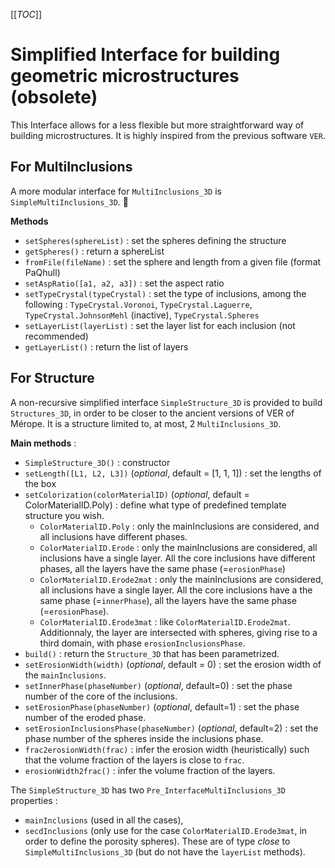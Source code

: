 [[_TOC_]]

# Simplified Interface for building geometric microstructures (obsolete)

This Interface allows for a less flexible but more straightforward way of building microstructures.
It is highly inspired from the previous software `VER`.

## For MultiInclusions

A more modular interface for `MultiInclusions_3D` is `SimpleMultiInclusions_3D`.
:construction:

**Methods**
- `setSpheres(sphereList)` : set the spheres defining the structure
- `getSpheres()` : return a sphereList
- `fromFile(fileName)` : set the sphere and length from a given file (format PaQhull)
- `setAspRatio([a1, a2, a3])` : set the aspect ratio
- `setTypeCrystal(typeCrystal)` : set the type of inclusions, among the following : `TypeCrystal.Voronoi`, `TypeCrystal.Laguerre`, `TypeCrystal.JohnsonMehl` (inactive), `TypeCrystal.Spheres`
- `setLayerList(layerList)` : set the layer list for each inclusion (not recommended)
- `getLayerList()` : return the list of layers

## For Structure

A non-recursive simplified interface `SimpleStructure_3D` is provided to build `Structures_3D`, in order to be closer to the ancient versions of VER of Mérope.
It is a structure limited to, at most, 2 `MultiInclusions_3D`.

**Main methods** :
- `SimpleStructure_3D()` : constructor
- `setLength([L1, L2, L3])` (*optional*, default = [1, 1, 1]) : set the lengths of the box
- `setColorization(colorMaterialID)` (*optional*, default = ColorMaterialID.Poly) : define what type of predefined template structure you wish.
  - `ColorMaterialID.Poly` : only the mainInclusions are considered, and all inclusions have different phases.
  - `ColorMaterialID.Erode` : only the mainInclusions are considered, all inclusions have a single layer. All the core inclusions have different phases, all the layers have the same phase (=`erosionPhase`)
  - `ColorMaterialID.Erode2mat` : only the mainInclusions are considered, all inclusions have a single layer. All the core inclusions have a the same phase (=`innerPhase`), all the layers have the same phase (=`erosionPhase`).
  - `ColorMaterialID.Erode3mat` : like `ColorMaterialID.Erode2mat`. Additionnaly, the layer are intersected with spheres, giving rise to a third domain, with phase `erosionInclusionsPhase`.
- `build()` : return the `Structure_3D` that has been parametrized.
- `setErosionWidth(width)` (*optional*, default = 0) : set the erosion width of the `mainInclusions`.
- `setInnerPhase(phaseNumber)` (*optional*, default=0) : set the phase number of the core of the inclusions.
- `setErosionPhase(phaseNumber)` (*optional*, default=1) : set the phase number of the eroded phase.
- `setErosionInclusionsPhase(phaseNumber)` (*optional*, default=2) : set the phase number of the spheres inside the inclusions phase.
- `frac2erosionWidth(frac)` : infer the erosion width (heuristically) such that the volume fraction of the layers is close to `frac`.
- `erosionWidth2frac()` : infer the volume fraction of the layers.

The `SimpleStructure_3D` has two `Pre_InterfaceMultiInclusions_3D` properties : 
- `mainInclusions` (used in all the cases),
- `secdInclusions` (only use for the case `ColorMaterialID.Erode3mat`, in order to define the porosity spheres).
These are of type *close* to `SimpleMultiInclusions_3D` (but do not have the `layerList` methods).
